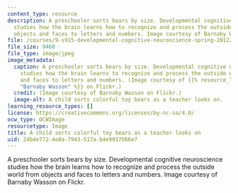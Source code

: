 ```yaml
---
content_type: resource
description: A preschooler sorts bears by size. Developmental cognitive neuroscience
  studies how the brain learns how to recognize and process the outside world from
  objects and faces to letters and numbers. Image courtesy of Barnaby Wasson on Flickr.
file: /courses/9-s915-developmental-cognitive-neuroscience-spring-2012/24b4e7724e8a7943517ab4e9917b66e7_9-s915s12-th.jpg
file_size: 9460
file_type: image/jpeg
image_metadata:
  caption: A preschooler sorts bears by size. Developmental cognitive neuroscience
    studies how the brain learns to recognize and process the outside world from objects
    and faces to letters and numbers. (Image courtesy of {{% resource_link "ad205ea0-0f76-48e3-ba11-3e54087367f1"
    "Barnaby Wasson" %}} on Flickr.)
  credit: (Image courtesy of Barnaby Wasson on Flickr.)
  image-alt: A child sorts colorful toy bears as a teacher looks on.
learning_resource_types: []
license: https://creativecommons.org/licenses/by-nc-sa/4.0/
ocw_type: OCWImage
resourcetype: Image
title: A child sorts colorful toy bears as a teacher looks on
uid: 24b4e772-4e8a-7943-517a-b4e9917b66e7
---
```

A preschooler sorts bears by size. Developmental cognitive neuroscience studies how the brain learns how to recognize and process the outside world from objects and faces to letters and numbers. Image courtesy of Barnaby Wasson on Flickr.